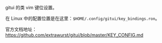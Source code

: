 gitui 的类 vim 键位设置。

在 Linux 中的配置位置是在这里：`$HOME/.config/gitui/key_bindings.ron`。

官方文档地址：<https://github.com/extrawurst/gitui/blob/master/KEY_CONFIG.md>


